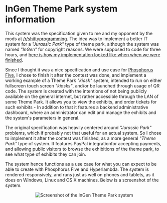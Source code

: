 # InGen Theme Park system information

This system was the specification given to me and my opponent by the mods at
[/r/shittyprogramming](https://www.reddit.com/r/shittyprogramming/comments/8t2j1l/shittyprogramming_deathmatch_is_tonight_8pm_est/).
The idea was to implement a better IT system for a _"Jurassic Park"_ type of theme park, although
the system was named _"InGen"_ for copyright reasons. We were supposed to code for three hours, and
[here is how my implementation looked like when when we were finished](https://github.com/polterguy/programming-contest/tree/v1.1).

Since I thought it was a nice specification and use case for [Phosphorus Five](https://github.com/polterguy/phosphorusfive),
I chose to finish it after the contest was done, and implement a working example of a Theme Park
_"kiosk"_ system, intended to run on either fullscreen touch screen _"kiosks"_, and/or be launched
through usage of QR code. The system is created with the intentions of not being publicly
available on the general internet, but rather accessible through the LAN of some Theme Park.
It allows you to view the exhibits, and order tickets for such exhibits - In addition to that
it features a backend administrative dashboard, where an administrator can edit and manage
the exhibits and the system's parameters in general.

The original specification was heavily centered around _"Jurassic Park"_ problems, which if probably
not that useful for an actual system. So I chose to implement it after the contest was finished,
as a more general _"Theme Park"_ type of system. It features PayPal integrationfor accepting
payments, and allowing public visitors to browse the exhibitions of the theme park, to see what
type of exhibits they can join.

The system hence functions as a use case for what you can expect to be able to create with Phosphorus
Five and Hyperlambda. The system is rendered responsively, and runs just as well on phones and tablets,
as it does on Windows, Linux and OS X machines. Below is a screenshot of the system.

<div style="text-align:center;">
  <img alt="Screenshot of the InGen Theme Park system" src="https://phosphorusfive.files.wordpress.com/2018/06/ingen-theme-park-kiosk-system.png" />
</div>
